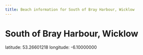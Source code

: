 ```yaml
---
title: Beach information for South of Bray Harbour, Wicklow
---
```

# South of Bray Harbour, Wicklow 

<div class="location-info">latitude: 53.26601218 longitude: -6.10000000</div>
<div id="met-eireann-warnings"></div>
<div></div>